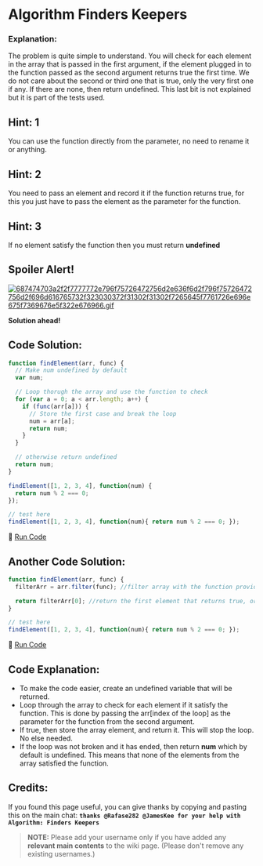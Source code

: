 # Algorithm Finders Keepers

### Explanation:

The problem is quite simple to understand. You will check for each element in the array that is passed in the first argument, if the element plugged in to the function passed as the second argument returns true the first time. We do not care about the second or third one that is true, only the very first one if any. If there are none, then return undefined. This last bit is not explained but it is part of the tests used.

## Hint: 1

You can use the function directly from the parameter, no need to rename it or anything.

## Hint: 2

You need to pass an element and record it if the function returns true, for this you just have to pass the element as the parameter for the function.

## Hint: 3

If no element satisfy the function then you must return **undefined**

## Spoiler Alert!

[![687474703a2f2f7777772e796f75726472756d2e636f6d2f796f75726472756d2f696d616765732f323030372f31302f31302f7265645f7761726e696e675f7369676e5f322e676966.gif](https://files.gitter.im/FreeCodeCamp/Wiki/nlOm/thumb/687474703a2f2f7777772e796f75726472756d2e636f6d2f796f75726472756d2f696d616765732f323030372f31302f31302f7265645f7761726e696e675f7369676e5f322e676966.gif)](https://files.gitter.im/FreeCodeCamp/Wiki/nlOm/687474703a2f2f7777772e796f75726472756d2e636f6d2f796f75726472756d2f696d616765732f323030372f31302f31302f7265645f7761726e696e675f7369676e5f322e676966.gif)

**Solution ahead!**

## Code Solution:

```javascript
function findElement(arr, func) {
  // Make num undefined by default
  var num;

  // Loop thorugh the array and use the function to check
  for (var a = 0; a < arr.length; a++) {
    if (func(arr[a])) {
      // Store the first case and break the loop
      num = arr[a];
      return num;
    }
  }

  // otherwise return undefined
  return num;
}

findElement([1, 2, 3, 4], function(num) {
  return num % 2 === 0;
});

// test here
findElement([1, 2, 3, 4], function(num){ return num % 2 === 0; });
```

:rocket: [Run Code](https://repl.it/CLn6/0)

## Another Code Solution:

```javascript
function findElement(arr, func) {
  filterArr = arr.filter(func); //filter array with the function provided

  return filterArr[0]; //return the first element that returns true, or undefined if no elements return true
}

// test here
findElement([1, 2, 3, 4], function(num){ return num % 2 === 0; });
```

:rocket: [Run Code](https://repl.it/CLn7/0)

## Code Explanation:

- To make the code easier, create an undefined variable that will be returned.
- Loop through the array to check for each element if it satisfy the function. This is done by passing the arr[index of the loop] as the parameter for the function from the second argument.
- If true, then store the array element, and return it. This will stop the loop. No else needed.
- If the loop was not broken and it has ended, then return **num** which by default is undefined. This means that none of the elements from the array satisfied the function.

## Credits:

If you found this page useful, you can give thanks by copying and pasting this on the main chat: **`thanks @Rafase282 @JamesKee for your help with Algorithm: Finders Keepers`**

> **NOTE:** Please add your username only if you have added any **relevant main contents** to the wiki page. (Please don't remove any existing usernames.)
